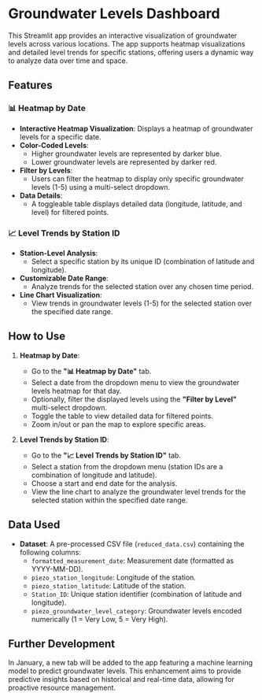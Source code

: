 # Groundwater Levels Dashboard

This Streamlit app provides an interactive visualization of groundwater levels across various locations. The app supports heatmap visualizations and detailed level trends for specific stations, offering users a dynamic way to analyze data over time and space.

## Features

### 📊 **Heatmap by Date**
- **Interactive Heatmap Visualization**: Displays a heatmap of groundwater levels for a specific date.
- **Color-Coded Levels**: 
  - Higher groundwater levels are represented by darker blue.
  - Lower groundwater levels are represented by darker red.
- **Filter by Levels**:
  - Users can filter the heatmap to display only specific groundwater levels (1-5) using a multi-select dropdown.
- **Data Details**:
  - A toggleable table displays detailed data (longitude, latitude, and level) for filtered points.

### 📈 **Level Trends by Station ID**
- **Station-Level Analysis**:
  - Select a specific station by its unique ID (combination of latitude and longitude).
- **Customizable Date Range**:
  - Analyze trends for the selected station over any chosen time period.
- **Line Chart Visualization**:
  - View trends in groundwater levels (1-5) for the selected station over the specified date range.

## How to Use

1. **Heatmap by Date**:
   - Go to the **"📊 Heatmap by Date"** tab.
   - Select a date from the dropdown menu to view the groundwater levels heatmap for that day.
   - Optionally, filter the displayed levels using the **"Filter by Level"** multi-select dropdown.
   - Toggle the table to view detailed data for filtered points.
   - Zoom in/out or pan the map to explore specific areas.

2. **Level Trends by Station ID**:
   - Go to the **"📈 Level Trends by Station ID"** tab.
   - Select a station from the dropdown menu (station IDs are a combination of longitude and latitude).
   - Choose a start and end date for the analysis.
   - View the line chart to analyze the groundwater level trends for the selected station within the specified date range.

## Data Used

- **Dataset**: A pre-processed CSV file (`reduced_data.csv`) containing the following columns:
  - `formatted_measurement_date`: Measurement date (formatted as YYYY-MM-DD).
  - `piezo_station_longitude`: Longitude of the station.
  - `piezo_station_latitude`: Latitude of the station.
  - `Station_ID`: Unique station identifier (combination of latitude and longitude).
  - `piezo_groundwater_level_category`: Groundwater levels encoded numerically (1 = Very Low, 5 = Very High).

## Further Development
In January, a new tab will be added to the app featuring a machine learning model to predict groundwater levels. This enhancement aims to provide predictive insights based on historical and real-time data, allowing for proactive resource management.